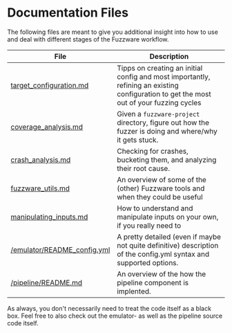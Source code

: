 # Documentation Files
The following files are meant to give you additional insight into how to use and deal with different stages of the Fuzzware workflow.

| File | Description |
| ---- | ----------- |
| [target_configuration.md](target_configuration.md) | Tipps on creating an initial config and most importantly, refining an existing configuration to get the most out of your fuzzing cycles |
| [coverage_analysis.md](coverage_analysis.md) | Given a `fuzzware-project` directory, figure out how the fuzzer is doing and where/why it gets stuck. |
| [crash_analysis.md](crash_analysis.md) | Checking for crashes, bucketing them, and analyzing their root cause. |
| [fuzzware_utils.md](fuzzware_utils.md) | An overview of some of the (other) Fuzzware tools and when they could be useful |
| [manipulating_inputs.md](manipulating_inputs.md) | How to understand and manipulate inputs on your own, if you really need to |
| [/emulator/README_config.yml](../emulator/README_config.yml) | A pretty detailed (even if maybe not quite definitive) description of the config.yml syntax and supported options. |
| [/pipeline/README.md](../pipeline/README_pipeline_architecture.md) | An overview of the how the pipeline component is implented. |

As always, you don't necessarily need to treat the code itself as a black box. Feel free to also check out the emulator- as well as the pipeline source code itself.